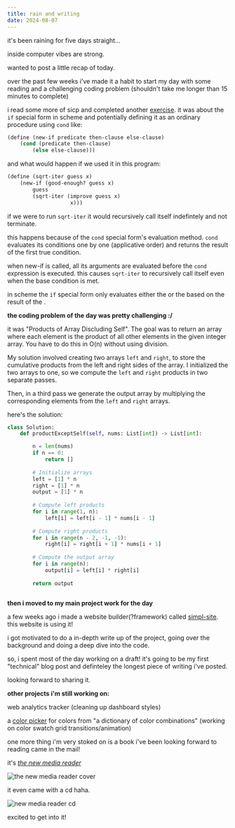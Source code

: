 ```yaml
---
title: rain and writing
date: 2024-08-07 
---
```


it's been raining for five days straight...

inside computer vibes are strong.

wanted to post a little recap of today.

over the past few weeks i've made it a habit to start my day with some reading and a challenging coding problem (shouldn't take me longer than 15 minutes to complete)

i read some more of sicp and completed another [exercise](https://github.com/iamseeley/sicp/blob/main/ch1/1.6.scm). it was about the `if` special form in scheme and potentially defining it as an ordinary procedure using `cond` like:

```scheme
(define (new-if predicate then-clause else-clause)
    (cond (predicate then-clause)
        (else else-clause)))
```

and what would happen if we used it in this program:

```scheme
(define (sqrt-iter guess x)
    (new-if (good-enough? guess x)
        guess
        (sqrt-iter (improve guess x)
                    x)))
```

if we were to run `sqrt-iter` it would recursively call itself indefintely and not terminate. 

this happens because of the `cond` special form's evaluation method. `cond` evaluates its conditions one by one (applicative order) and returns the result of the first true condition. 

when new-if is called, all its arguments are evaluated before the `cond` expression is executed. this causes `sqrt-iter` to recursively call itself even when the base condition is met. 

in scheme the `if` special form only evaluates either the <alternative> or the <consequent> based on the result of the <predicate>.

**the coding problem of the day was pretty challenging :/**

it was "Products of Array Discluding Self". The goal was to return an array where each element is the product of all other elements in the given integer array. You have to do this in O(n) without using division. 

My solution involved creating two arrays `left` and `right`, to store the cumulative products from the left and right sides of the array. I initialized the two arrays to one, so we compute the `left` and `right` products in two separate passes. 

Then, in a third pass we generate the output array by multiplying the corresponding elements from the `left` and `right` arrays.

here's the solution:

```python
class Solution:
    def productExceptSelf(self, nums: List[int]) -> List[int]:

        n = len(nums)
        if n == 0:
            return []
        
        # Initialize arrays
        left = [1] * n
        right = [1] * n
        output = [1] * n
        
        # Compute left products
        for i in range(1, n):
            left[i] = left[i - 1] * nums[i - 1]
        
        # Compute right products
        for i in range(n - 2, -1, -1):
            right[i] = right[i + 1] * nums[i + 1]
        
        # Compute the output array
        for i in range(n):
            output[i] = left[i] * right[i]
        
        return output
            
```

**then i moved to my main project work for the day**

a few weeks ago i made a website builder(?framework) called [simpl-site](https://github.com/iamseeley/simpl-site). this website is using it! 

i got motivated to do a in-depth write up of the project, going over the background and doing a deep dive into the code. 

so, i spent most of the day working on a draft! it's going to be my first "technical" blog post and definteley the longest piece of writing i've posted.

looking forward to sharing it.

**other projects i'm still working on:**

web analytics tracker (cleaning up dashboard styles)

a [color picker](https://www.val.town/v/iamseeley/dictionaryOfColors) for colors from "a dictionary of color combinations" (working on color swatch grid transitions/animation)

one more thing i'm very stoked on is a book i've been looking forward to reading came in the mail!


it's [*the new media reader*](http://www.newmediareader.com/about.html)

![the new media reader cover](http://www.newmediareader.com/graphics/nmrfront300.jpg)

it even came with a cd haha.

![new media reader cd](https://res.cloudinary.com/dcwnusepx/image/upload/v1723135986/tseeley/IMG_1902_fezywy.jpg)

excited to get into it!
